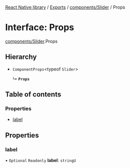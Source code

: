 [React Native library](../index.md) / [Exports](../modules.md) / [components/Slider](../modules/components_Slider.md) / Props

# Interface: Props

[components/Slider](../modules/components_Slider.md).Props

## Hierarchy

- `ComponentProps`\<typeof `Slider`\>

  ↳ **`Props`**

## Table of contents

### Properties

- [label](components_Slider.Props.md#label)

## Properties

### label

• `Optional` `Readonly` **label**: `stringU`
